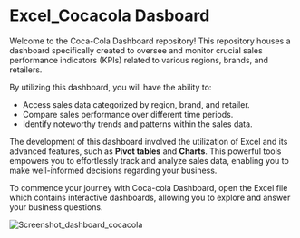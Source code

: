 # Excel_Cocacola Dasboard

Welcome to the Coca-Cola Dashboard repository! This repository houses a dashboard specifically created to oversee and monitor crucial sales performance indicators (KPIs) related to various regions, brands, and retailers. 

By utilizing this dashboard, you will have the ability to: 
* Access sales data categorized by region, brand, and retailer.
* Compare sales performance over different time periods.
* Identify noteworthy trends and patterns within the sales data.

The development of this dashboard involved the utilization of Excel and its advanced features, such as **Pivot tables** and **Charts**. This powerful tools empowers you to effortlessly track and analyze sales data, enabling you to make well-informed decisions regarding your business. 

To commence your journey with Coca-cola Dashboard, open the Excel file which contains interactive dashboards, allowing you to explore and answer your business questions. 

![Screenshot_dashboard_cocacola](https://github.com/songcangnguyen/Excel_Cocacola/assets/109171837/048a086b-2412-4fff-9767-4d77adc24ef7)

